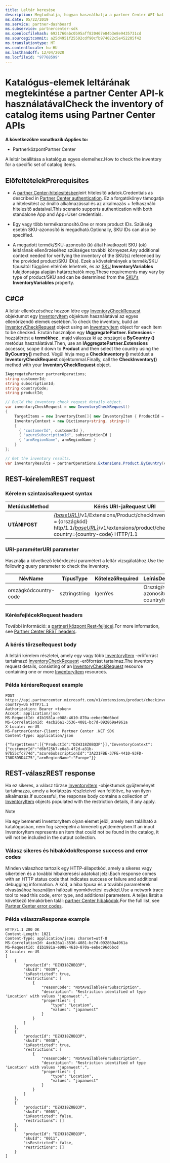 ```yaml
---
title: Leltár keresése
description: Megtudhatja, hogyan használhatja a partner Center API-kat egy adott katalógusbeli elem leltárának vizsgálatára. Ezt megteheti az ügyfél termékeinek vagy SKU-k azonosítására.
ms.date: 05/22/2019
ms.service: partner-dashboard
ms.subservice: partnercenter-sdk
ms.openlocfilehash: 6921760abc0b95aff820467e84b3e8e9435731cd
ms.sourcegitcommit: a25d4951f25502cdf90cfb974022c5e452205f42
ms.translationtype: MT
ms.contentlocale: hu-HU
ms.lasthandoff: 12/04/2020
ms.locfileid: "97768599"
---
```

# <a name="check-the-inventory-of-catalog-items-using-partner-center-apis"></a><span data-ttu-id="19429-104">Katalógus-elemek leltárának megtekintése a partner Center API-k használatával</span><span class="sxs-lookup"><span data-stu-id="19429-104">Check the inventory of catalog items using Partner Center APIs</span></span>

<span data-ttu-id="19429-105">**A következőkre vonatkozik:**</span><span class="sxs-lookup"><span data-stu-id="19429-105">**Applies to:**</span></span>

- <span data-ttu-id="19429-106">Partnerközpont</span><span class="sxs-lookup"><span data-stu-id="19429-106">Partner Center</span></span>

<span data-ttu-id="19429-107">A leltár beállítása a katalógus egyes elemeihez.</span><span class="sxs-lookup"><span data-stu-id="19429-107">How to check the inventory for a specific set of catalog items.</span></span>

## <a name="prerequisites"></a><span data-ttu-id="19429-108">Előfeltételek</span><span class="sxs-lookup"><span data-stu-id="19429-108">Prerequisites</span></span>

- <span data-ttu-id="19429-109">A [partner Center-hitelesítésben](partner-center-authentication.md)leírt hitelesítő adatok.</span><span class="sxs-lookup"><span data-stu-id="19429-109">Credentials as described in [Partner Center authentication](partner-center-authentication.md).</span></span> <span data-ttu-id="19429-110">Ez a forgatókönyv támogatja a hitelesítést az önálló alkalmazással és az alkalmazás + felhasználó hitelesítő adataival.</span><span class="sxs-lookup"><span data-stu-id="19429-110">This scenario supports authentication with both standalone App and App+User credentials.</span></span>

- <span data-ttu-id="19429-111">Egy vagy több termékazonosító.</span><span class="sxs-lookup"><span data-stu-id="19429-111">One or more product IDs.</span></span> <span data-ttu-id="19429-112">Szükség esetén SKU-azonosító is megadható.</span><span class="sxs-lookup"><span data-stu-id="19429-112">Optionally, SKU IDs can also be specified.</span></span>

- <span data-ttu-id="19429-113">A megadott termék/SKU-azonosító (k) által hivatkozott SKU (ok) leltárának ellenőrzéséhez szükséges további környezet.</span><span class="sxs-lookup"><span data-stu-id="19429-113">Any additional context needed for verifying the inventory of the SKU(s) referenced by the provided product/SKU ID(s).</span></span> <span data-ttu-id="19429-114">Ezek a követelmények a termék/SKU típusától függően eltérőek lehetnek, és az [SKU](product-resources.md#sku) **InventoryVariables** tulajdonsága alapján határozhatók meg.</span><span class="sxs-lookup"><span data-stu-id="19429-114">These requirements may vary by type of product/SKU and can be determined from the [SKU's](product-resources.md#sku) **InventoryVariables** property.</span></span>

## <a name="c"></a><span data-ttu-id="19429-115">C\#</span><span class="sxs-lookup"><span data-stu-id="19429-115">C\#</span></span>

<span data-ttu-id="19429-116">A leltár ellenőrzéséhez hozzon létre egy [InventoryCheckRequest](product-resources.md#inventorycheckrequest) objektumot egy [InventoryItem](product-resources.md#inventoryitem) objektum használatával az egyes ellenőrizendő elemek esetében.</span><span class="sxs-lookup"><span data-stu-id="19429-116">To check the inventory, build an [InventoryCheckRequest](product-resources.md#inventorycheckrequest) object using an [InventoryItem](product-resources.md#inventoryitem) object for each item to be checked.</span></span> <span data-ttu-id="19429-117">Ezután használjon egy **IAggregatePartner. Extensions** -hozzáférést a **termékhez** , majd válassza ki az országot a **ByCountry ()** metódus használatával.</span><span class="sxs-lookup"><span data-stu-id="19429-117">Then, use an **IAggregatePartner.Extensions** accessor, scope it down to **Product** and then select the country using the **ByCountry()** method.</span></span> <span data-ttu-id="19429-118">Végül hívja meg a **CheckInventory ()** metódust a **InventoryCheckRequest** objektummal.</span><span class="sxs-lookup"><span data-stu-id="19429-118">Finally, call the **CheckInventory()** method with your **InventoryCheckRequest** object.</span></span>

``` csharp
IAggregatePartner partnerOperations;
string customerId;
string subscriptionId;
string countryCode;
string productId;

// Build the inventory check request details object.
var inventoryCheckRequest = new InventoryCheckRequest()
{
    TargetItems = new InventoryItem[]{ new InventoryItem { ProductId = productId } },
    InventoryContext = new Dictionary<string, string>()
    {
      { "customerId", customerId },
      { "azureSubscriptionId", subscriptionId }
      { "armRegionName", armRegionName }
    }
};

// Get the inventory results.
var inventoryResults = partnerOperations.Extensions.Product.ByCountry(countryCode).CheckInventory(inventoryCheckRequest);
```

## <a name="rest-request"></a><span data-ttu-id="19429-119">REST-kérelem</span><span class="sxs-lookup"><span data-stu-id="19429-119">REST request</span></span>

### <a name="request-syntax"></a><span data-ttu-id="19429-120">Kérelem szintaxisa</span><span class="sxs-lookup"><span data-stu-id="19429-120">Request syntax</span></span>

| <span data-ttu-id="19429-121">Metódus</span><span class="sxs-lookup"><span data-stu-id="19429-121">Method</span></span>   | <span data-ttu-id="19429-122">Kérés URI-ja</span><span class="sxs-lookup"><span data-stu-id="19429-122">Request URI</span></span>                                                                                                                              |
|----------|------------------------------------------------------------------------------------------------------------------------------------------|
| <span data-ttu-id="19429-123">**UTÁNI**</span><span class="sxs-lookup"><span data-stu-id="19429-123">**POST**</span></span> | <span data-ttu-id="19429-124">[*{baseURL}*](partner-center-rest-urls.md)/v1/Extensions/Product/checkInventory? ország = {országkód} http/1.1</span><span class="sxs-lookup"><span data-stu-id="19429-124">[*{baseURL}*](partner-center-rest-urls.md)/v1/extensions/product/checkInventory?country={country-code} HTTP/1.1</span></span>                        |

### <a name="uri-parameter"></a><span data-ttu-id="19429-125">URI-paraméter</span><span class="sxs-lookup"><span data-stu-id="19429-125">URI parameter</span></span>

<span data-ttu-id="19429-126">Használja a következő lekérdezési paramétert a leltár vizsgálatához.</span><span class="sxs-lookup"><span data-stu-id="19429-126">Use the following query parameter to check the inventory.</span></span>

| <span data-ttu-id="19429-127">Név</span><span class="sxs-lookup"><span data-stu-id="19429-127">Name</span></span>                   | <span data-ttu-id="19429-128">Típus</span><span class="sxs-lookup"><span data-stu-id="19429-128">Type</span></span>     | <span data-ttu-id="19429-129">Kötelező</span><span class="sxs-lookup"><span data-stu-id="19429-129">Required</span></span> | <span data-ttu-id="19429-130">Leírás</span><span class="sxs-lookup"><span data-stu-id="19429-130">Description</span></span>                                                     |
|------------------------|----------|----------|-----------------------------------------------------------------|
| <span data-ttu-id="19429-131">országkód</span><span class="sxs-lookup"><span data-stu-id="19429-131">country-code</span></span>           | <span data-ttu-id="19429-132">sztring</span><span class="sxs-lookup"><span data-stu-id="19429-132">string</span></span>   | <span data-ttu-id="19429-133">Igen</span><span class="sxs-lookup"><span data-stu-id="19429-133">Yes</span></span>      | <span data-ttu-id="19429-134">Ország/régió azonosítója.</span><span class="sxs-lookup"><span data-stu-id="19429-134">A country/region ID.</span></span>                                            |

### <a name="request-headers"></a><span data-ttu-id="19429-135">Kérésfejlécek</span><span class="sxs-lookup"><span data-stu-id="19429-135">Request headers</span></span>

<span data-ttu-id="19429-136">További információ: a [partneri központ Rest-fejlécei](headers.md).</span><span class="sxs-lookup"><span data-stu-id="19429-136">For more information, see [Partner Center REST headers](headers.md).</span></span>

### <a name="request-body"></a><span data-ttu-id="19429-137">A kérés törzse</span><span class="sxs-lookup"><span data-stu-id="19429-137">Request body</span></span>

<span data-ttu-id="19429-138">A leltári kérelem részletei, amely egy vagy több [InventoryItem](product-resources.md#inventoryitem) -erőforrást tartalmazó [InventoryCheckRequest](product-resources.md#inventorycheckrequest) -erőforrást tartalmaz.</span><span class="sxs-lookup"><span data-stu-id="19429-138">The inventory request details, consisting of an [InventoryCheckRequest](product-resources.md#inventorycheckrequest) resource containing one or more [InventoryItem](product-resources.md#inventoryitem) resources.</span></span>

### <a name="request-example"></a><span data-ttu-id="19429-139">Példa kérésre</span><span class="sxs-lookup"><span data-stu-id="19429-139">Request example</span></span>

```http
POST https://api.partnercenter.microsoft.com/v1/extensions/product/checkinventory?country=US HTTP/1.1
Authorization: Bearer <token>
Accept: application/json
MS-RequestId: d1b1981a-e088-4610-870a-eebec96d6bcd
MS-CorrelationId: 4acb26a1-3536-4081-bc7d-092869a4961a
X-Locale: en-US
MS-PartnerCenter-Client: Partner Center .NET SDK
Content-Type: application/json

{"TargetItems":[{"ProductId":"DZH318Z0BQ3P"}],"InventoryContext":{"customerId":"d6bf25b7-e0a8-4f2d-a31b-97b55cfc774d","azureSubscriptionId":"3A231FBE-37FE-4410-93FD-730D3D5D4C75","armRegionName":"Europe"}}
```

## <a name="rest-response"></a><span data-ttu-id="19429-140">REST-válasz</span><span class="sxs-lookup"><span data-stu-id="19429-140">REST response</span></span>

<span data-ttu-id="19429-141">Ha ez sikeres, a válasz törzse [InventoryItem](product-resources.md#inventoryitem) -objektumok gyűjteményét tartalmazza, amely a korlátozás részleteivel van feltöltve, ha van ilyen alkalmazás.</span><span class="sxs-lookup"><span data-stu-id="19429-141">If successful, the response body contains a collection of [InventoryItem](product-resources.md#inventoryitem) objects populated with the restriction details, if any apply.</span></span>

>[!NOTE]
><span data-ttu-id="19429-142">Ha egy bemeneti InventoryItem olyan elemet jelöl, amely nem található a katalógusban, nem fog szerepelni a kimeneti gyűjteményben.</span><span class="sxs-lookup"><span data-stu-id="19429-142">If an input InventoryItem represents an item that could not be found in the catalog, it will not be included in the output collection.</span></span>

### <a name="response-success-and-error-codes"></a><span data-ttu-id="19429-143">Válasz sikeres és hibakódok</span><span class="sxs-lookup"><span data-stu-id="19429-143">Response success and error codes</span></span>

<span data-ttu-id="19429-144">Minden válaszhoz tartozik egy HTTP-állapotkód, amely a sikeres vagy sikertelen és a további hibakeresési adatokat jelzi.</span><span class="sxs-lookup"><span data-stu-id="19429-144">Each response comes with an HTTP status code that indicates success or failure and additional debugging information.</span></span> <span data-ttu-id="19429-145">A kód, a hiba típusa és a további paraméterek olvasásához használjon hálózati nyomkövetési eszközt.</span><span class="sxs-lookup"><span data-stu-id="19429-145">Use a network trace tool to read this code, error type, and additional parameters.</span></span> <span data-ttu-id="19429-146">A teljes listát a következő témakörben talál: [partner Center hibakódok](error-codes.md).</span><span class="sxs-lookup"><span data-stu-id="19429-146">For the full list, see [Partner Center error codes](error-codes.md).</span></span>

### <a name="response-example"></a><span data-ttu-id="19429-147">Példa válaszra</span><span class="sxs-lookup"><span data-stu-id="19429-147">Response example</span></span>

```http
HTTP/1.1 200 OK
Content-Length: 1021
Content-Type: application/json; charset=utf-8
MS-CorrelationId: 4acb26a1-3536-4081-bc7d-092869a4961a
MS-RequestId: d1b1981a-e088-4610-870a-eebec96d6bcd
X-Locale: en-US
[
    {
        "productId": "DZH318Z0BQ3P",
        "skuId": "0039",
        "isRestricted": true,
        "restrictions": [
            {
                "reasonCode": "NotAvailableForSubscription",
                "description": "Restriction identified of type 'Location' with values 'japanwest'.",
                "properties": {
                    "type": "Location",
                    "values": "japanwest"
                }
            }
        ]
    },
    {
        "productId": "DZH318Z0BQ3P",
        "skuId": "0038",
        "isRestricted": true,
        "restrictions": [
            {
                "reasonCode": "NotAvailableForSubscription",
                "description": "Restriction identified of type 'Location' with values 'japanwest'.",
                "properties": {
                    "type": "Location",
                    "values": "japanwest"
                }
            }
        ]
    },
    {
        "productId": "DZH318Z0BQ3P",
        "skuId": "000S",
        "isRestricted": false,
        "restrictions": []
    },
    {
        "productId": "DZH318Z0BQ3P",
        "skuId": "0011",
        "isRestricted": false,
        "restrictions": []
    }
]
```
